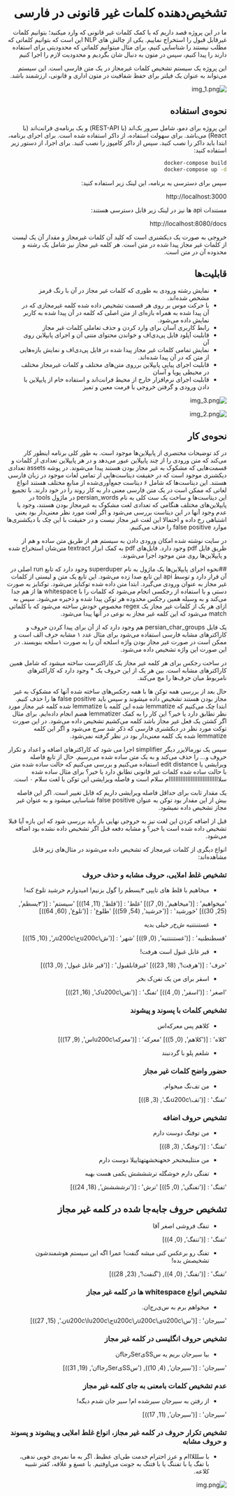 <div dir="rtl">

# تشخیص‌دهنده کلمات غیر قانونی در فارسی


ما در این پروژه قصد داریم که با کمک کلمات غیر قانونی که وارد میکنید؛ بتوانیم کلمات غیرقابل قبول را استخراج نماییم.
یکی از چالش های NLP این است که بتوانیم کلماتی که مطلب نیستند را شناسایی کنیم، برای مثال میتوانیم کلماتی که محدودیتی برای
استفاده دارند را پیدا کنیم، سپس در متون
به دنبال شان بگردیم و محدودیت لازم را اجرا کنیم

این پروژه یک سیستم تشخیص کلمات غیرمجاز در یک متن فارسی است. این سیستم می‌تواند به عنوان یک فیلتر برای حفظ شفافیت در متون
اداری و قانونی، ارزشمند باشد.

![img_1.png](img_1.png)

## نحوه‌ی استفاده

این پروژه برای دمو، شامل سرور بک‌اند (با REST-API) و یک برنامه‌ی فرانت‌اند (با React) می‌باشد.
برای سهولت استفاده، از داکر استفاده شده است.
برای اجرای برنامه، ابتدا باید داکر را نصب کنید.
سپس از داکر کامپوز را نصب کنید.
برای اجرا، از دستور زیر استفاده کنید:

```bash
docker-compose build
docker-compose up -d
```

سپس برای دسترسی به برنامه، این لینک زیر استفاده کنید:

http://localhost:3000

مستندات api ها نیز در لینک زیر قابل دسترسی هستند:

http://localhost:8080/docs

خروجی به صورت یک دیکشنری است که کلید آن کلمات غیرمجاز و مقدار آن یک لیست از کلمات غیر مجاز پیدا شده در متن است. هر کلمه غیر مجاز نیز شامل یک رشته و محدوده آن در متن است.

## قابلیت‌ها
- نمایش رشته ورودی به طوری که کلمات غیر مجاز در آن با رنگ قرمز مشخص شده‌اند.
- با حرکت موس بر روی هر قسمت تشخیص داده شده کلمه غیرمجازی که در آن پیدا شده به همراه بازه‌ای از متن اصلی که کلمه در آن پیدا شده به کاربر نمایش داده می‌شود.
- رابط کاربری آسان برای وارد کردن و حذف تعاملی کلمات غیر مجاز
- قابلیت آپلود فایل پی‌دی‌اف و خواندن محتوای متنی آن و اجرای پایپلاین روی آن
- نمایش تمامی کلمات غیر مجاز پیدا شده در فایل پی‌دی‌اف و نمایش بازه‌هایی از متن که در آن پیدا شده‌اند.
- قابلیت اجرای پیاپی پایپلاین برروی متن‌های مختلف و کلمات غیرمجاز مختلف در محیطی پویا و آسان
- قابلیت اجرای نرم‌افزار خارج از محیط فرانت‌اند و استفاده خام از پایپلاین با دادن ورودی و گرفتن خروجی با فرمت معین و تمیز

![img_3.png](img_3.png)

![img_2.png](img_2.png)

## نحوه‌ی کار

در کد توضیحات مختصری از پایپلاین‌ها موجود است.
به طور کلی برنامه اینطور کار می‌کند که متن ورودی را از چند پایپلاین عبور می‌دهد و در هر پایپلاین تعدادی از کلمات و
قسمت‌هایی که مشکوک به غیر مجاز بودن هستند پیدا می‌شوند.
در پوشه assets تعدادی دیکشنری موجود است که در حقیقت دیتاست‌هایی از تمامی لغات موجود در زبان فارسی هستند. این دیتاست‌ها
که شامل ۶ دیتاست جمع‌آوری‌شده از منابع مختلف هستند انواع لغاتی که ممکن است در یک متن فارسی معنی دار به کار روند را در
خود دارند. با تجمیع این دیتاست‌ها و ساخت یک ست کلی به نام persian_words در ماژول tools در پایپلاین‌های مختلف هنگامی که
تعدادی لغت مشکوک به غیرمجاز بودن هستند، وجود یا عدم وجود آنها در این دیتاست بررسی می‌شود و اگر لغت مورد نظر معنی‌دار بود
یعنی اشتباهی رخ داده و احتمالا این لغت غیر مجاز نیست و در حقیقت با این چک با دیکشنری‌ها موارد false positive را حذف
می‌کنیم.

در سایت نوشته شده امکان ورودی دادن به سیستم هم از طریق متن ساده و هم از طریق فایل pdf وجود دارد. فایل‌های pdf به کمک ابزار textract متن‌شان استخراج شده و پایپلاین‌ها روی متن موجود اجرا می‌شوند.

##نحوه اجرای پایپلاین‌ها
یک ماژول به نام superduper وجود دارد که تابع run اصلی در آن قرار دارد و توسط api این تابع صدا زده می‌شود. این تابع یک متن و لیستی از کلمات غیر مجاز به عنوان ورودی می‌گیرد. ابتدا متن داده شده توکنایز می‌شود. توکنایز به صورت دستی و با استفاده از رجکسی انجام می‌شود که کلمات را با whitespace ها از هم جدا می‌کند و به وسیله همین رجکس محدوده هر توکن پیدا شده و ذخیره می‌شود. سپس به ازای هر یک از کلمات غیر مجاز یک regex مخصوص خودش ساخته می‌شود که با کلماتی match می‌شود که این کلمه غیر مجاز به نوعی در آنها پیدا می‌شود. 

یک فایل persian_char_groups هم وجود دارد که از آن برای پیدا کردن حروف و کاراکترهای مشابه فارسی استفاده می‌شود برای مثال عدد ۱ مشابه حرف الف است و ممکن است در صورت غیر مجاز بودن واژه اسلحه آن را به صورت ۱سلحه بنویسند. در این صورت این واژه تشخیص داده می‌شود.

در ساخت رجکس برای هر کلمه غیر مجاز یک کاراکترست ساخته   میشود که شامل همین کاراکترهای مشابه است. بین هر یک از این حروف یک * وجود دارد که کاراکترهای نامربوط میان حرف‌ها را مچ می‌کند.

حال بعد از بررسی همه توکن ها با همه رجکس‌های ساخته شده آنها که مشکوک به غیر مجاز بودن هستند تشخیص داده میشوند و سپس باید false positive ها را حذف کنیم. ابتدا چک می‌کنیم که lemmatize شده این کلمه با lemmatize شده کلمه غیر مجاز مورد نظر تطابق دارد یا خیر؟ این کار را به کمک lemmatizer هضم انجام داده‌ایم. برای مثال اگر کشتن یک فعل غیر مجاز باشد کلمه می‌کشیم تشخیص داده می‌شود. در این صورت توکت مورد نظر در دیکشنری فارسی که ذکر شد سرچ می‌شود و اگر این کلمه lemmatize شده یک کلمه معنی‌دار بود در نظر گرفته نمی‌شود.

سپس یک نورمالایزر دیگر simplifier اجرا می شود که کاراکترهای اضافه و اعداد و تکرار حروف و... را حذف می‌کند و به یک متن ساده شده می‌رسیم. حال از تابع فاصله ویرایشی یا edit distance استفاده می‌کنیم و بررسی می‌کنیم که حالت ساده شده متن با حالت ساده شده کلمات غیر قانونی تطابق دارد یا خیر؟ برای مثال ساده شده سلاااااااااااااااااااااااااااااام سلام است و فاصله ویرایشی این توکن با لغت سلام ۰ است.

یک مقدار ثابت برای حداقل فاصله ویرایشی داریم که قابل تغییر است. اگر این فاصله بیش از این مقدار بود توکن به عنوان false positive شناسایی میشود و به عنوان غیر مجاز تشخیص داده نمیشود.

قبل از اضافه کردن این لغت نیز به خروجی نهایی باز باید بررسی شود که این بازه آیا قبلا تشخیص داده شده است یا خیر؟ و مشابه دفعه قبل اگر تشخیص داده نشده بود اضافه می‌شود.

انواع دیگری از کلمات غیرمجاز که تشخیص داده می‌شوند در مثال‌های زیر قابل مشاهده‌اند:

### تشخیص غلط املایی، حروف مشابه و حذف حروف
 - میخاهیم با قلط های تایپی ۳یسطم را گول بزنیم! امیدوارم خرشید تلوع کنه!

'میخواهیم' : [('میخاهیم', (0, 7))]
'غلط' : [('قلط', (11, 14))]
'سیستم' : [('۳یسطم', (25, 30))]
'خورشید' : [('خرشید', (54, 59))]
'طلوع' : [('تلوع', (60, 64))]

 - غستننتنیه ش‌ح‌ر خیلی بدیه

'قسطنطنیه' : [('غستننتنیه', (0, 9))]
'شهر' : [('ش\u200cح\u200cر', (10, 15))]

 - قیر غابل غبول است هرفت!

'حرف' : [('هرفت!', (18, 23))]
'غیرقابلقبول' : [('قیر غابل غبول', (0, 13))]

- اسقر برای من یک تفن‌ک بخر

'اصغر' : [('اسقر', (0, 4))]
'تفنگ' : [('تفن\u200cک', (16, 21))]

### تشخیص کلمات با پسوند و پیشوند
 - کلاهم پس معرکه‌اس

'کلاه' : [('کلاهم', (0, 5))]
'معرکه' : [('معرکه\u200cاس', (9, 17))]

 - شلغم پلو با گردنبند


### حضور واضح کلمات غیر مجاز
 - من تف‌نگ میخوام.

'تفنگ' : [('تف\u200cنگ', (3, 8))]

### تشخیص حروف اضافه
 - من توفنگ دوست دارم

'تفنگ' : [('توفنگ', (3, 8))]

 - من منتلیمخنخر خحهنخشهتهتاییلا دوست دارم 

 - تفنگی دارم خوشگله ترشششش یکمی هست بهبه

'تفنگ' : [('تفنگی', (0, 5))]
'ترش' : [('ترشششش', (18, 24))]

## تشخیص حروف جابه‌جا شده در کلمه غیر مجاز
 - تنفگ فروشی اصغر آقا

'تفنگ' : [('تنفگ', (0, 4))]

 - تفنگ رو برعکس کنی میشه گنفت! عمرا اگه این سیستم هوشمندشون تشخیصش بده!

'تفنگ' : [('تفنگ', (0, 4)), ('گنفت!', (23, 28))]

### تشخیص انواع whitespace ها در کلمه غیر مجاز
 - میخواهم برم به س‌ی‌ر‌ج‌ا‌ن.

'سیرجان' : [('س\u200cی\u200cر\u200cج\u200cا\u200cن.', (15, 27))]

### تشخیص حروف انگلیسی در کلمه غیر مجاز
 - بیا سیرجان بریم یه سSSیSerرجاfن

'سیرجان' : [('سیرجان', (4, 10)), ('سSSیSerرجاfن', (19, 31))]

### عدم تشخیص کلمات بامعنی به جای کلمه غیر مجاز
 - از رفتن به سیرجان سیرشده ام! سیر جان شدم دیگه!

'سیرجان' : [('سیرجان', (11, 17))]

### تشخیص تکرار حروف در کلمه غیر مجاز، انواع غلط املایی و پیشوند و پسوند و حروف مشابه
 - با سلللااام و عرز احترام خدمت طی‌ای عظیظ. اگر به ما نمره‌ی خوبی ندهی، با تفگ یا با تفننگ یا با فتنگ به جونت می‌اوفتیم. با عسغ و علاقه، کفتر شبیه کلاعه.

![img.png](img.png)
</div>